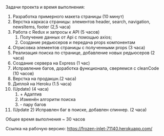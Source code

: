 Задачи проекта и время выполнения:
1) Разработка примерного макета страницы (10 минут)
2) Верстка каркаса страницы: элементов header, search, navigation, newsItems, footer (2,5 часа)
3) Работа с Redux и запросы к API (5 часов)
    1. Получение данных от Api c помощью axios;
    2. Создание редьюсеров и передача props компонентам
4) Отрисовка элементов страницы с полученными props (3 часа)
5) Реализация поиска по странице, добавление новых редьюсеров (2 часа)
6) Создание сервера на Express (1 час)
7) Исправление багов, доработка функционала, сверяемся с cleanCode (10 часов)
8) Верстка на продакшн.(2 часа)
9) Диплой на Heroku (1.5 часа)
10) (Update) (4 часа)
    1. \+ Адаптив
    2. Изменён алгоритм поиска
    3. \- пару багов
11) (Update 2) Исправлен баг в поиске, добавлен спиннер. (2 часа)

Общее время выполнения ~ 30 часов

Ссылка на рабочую версию:
https://frozen-inlet-71140.herokuapp.com/
